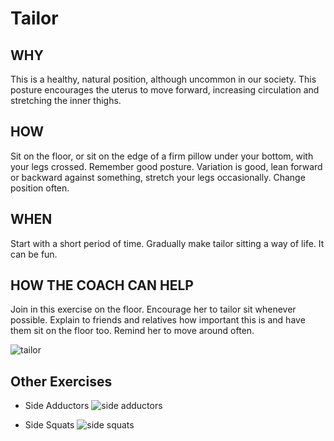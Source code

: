 # Tailor

## WHY

This is a healthy, natural position, although uncommon in our society. This posture encourages the uterus to move forward, increasing circulation and stretching the inner thighs.

## HOW

Sit on the floor, or sit on the edge of a firm pillow under your bottom, with your legs crossed. Remember good posture. Variation is good, lean forward or backward against something, stretch your legs occasionally. Change position often.

## WHEN

Start with a short period of time. Gradually make tailor sitting a way of life. It can be fun.

## HOW THE COACH CAN HELP

Join in this exercise on the floor. Encourage her to tailor sit whenever possible. Explain to friends and relatives how important this is and have them sit on the floor too. Remind her to move around often.

![tailor](../foam/assets/tailor.png)

## Other Exercises

- Side Adductors
  ![side adductors](../foam/assets/side-adductor.png)

- Side Squats
  ![side squats](../foam/assets/side-squats.png)
